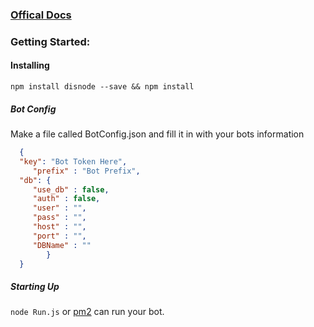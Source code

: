 
### [Offical Docs](https://disnodeteam.com/docs/)

### Getting Started:

#### Installing
`npm install disnode --save && npm install`
##### Bot Config
Make a file called BotConfig.json and fill it in with your bots information
```json
  {
  "key": "Bot Token Here",
     "prefix" : "Bot Prefix",
  "db": {
     "use_db" : false,
     "auth" : false,
     "user" : "",
     "pass" : "",
     "host" : "",
     "port" : "",
     "DBName" : ""
        }
  }
  ```
##### Starting Up
 `node Run.js` or [pm2](http://pm2.keymetrics.io/) can run your bot.
